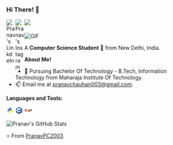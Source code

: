 
<h3 title="hehehe"> Hi There! 👋</h3>

<a href="https://www.linkedin.com/in/pranavchauhan03/">
  <img align="left" alt="Pranav's LinkdeIn" width="24px" src="https://cdn.jsdelivr.net/npm/simple-icons@6.3.0/icons/linkedin.svg" />
</a>
<a href="https://www.instagram.com/pc.0_0.bc/">
  <img align="left" alt="Pranav's Instagram" width="24px" src="https://cdn.jsdelivr.net/npm/simple-icons@v3/icons/instagram.svg" />
</a>
<img src="https://komarev.com/ghpvc/?username=PranavPC2003&color=blueviolet" align="left">

<br />
<br />

<img align="center" alt="GIF" src="http://img2.joyreactor.com/pics/post/programmer-IRL-movie-tv-976741.gif" />

A **Computer Science Student** 🚀 from New Delhi, India.

**About Me!**

- 💼 Pursuing Bachelor Of Technology - B.Tech, Information Technology from Maharaja Institute Of Technology.
- 📫 Email me at [pranavchauhan003@gmail.com](mailto:pranavchauhan003@gmail.com).



**Languages and Tools:**  


<code><img height="20" src="https://raw.githubusercontent.com/github/explore/80688e429a7d4ef2fca1e82350fe8e3517d3494d/topics/python/python.png"></code>
<code><img height="20" src="https://raw.githubusercontent.com/github/explore/80688e429a7d4ef2fca1e82350fe8e3517d3494d/topics/cpp/cpp.png"></code>
<code><img height="20" src="https://raw.githubusercontent.com/github/explore/80688e429a7d4ef2fca1e82350fe8e3517d3494d/topics/git/git.png"></code>

<img src="https://github-readme-stats.vercel.app/api?username=PranavPC2003&show_icons=true&hide_border=true&count_private=true&theme=dark&icon_color=fad000" alt="Pranav's GitHub Stats">

⭐️ From [PranavPC2003](https://github.com/PranavPC2003)

